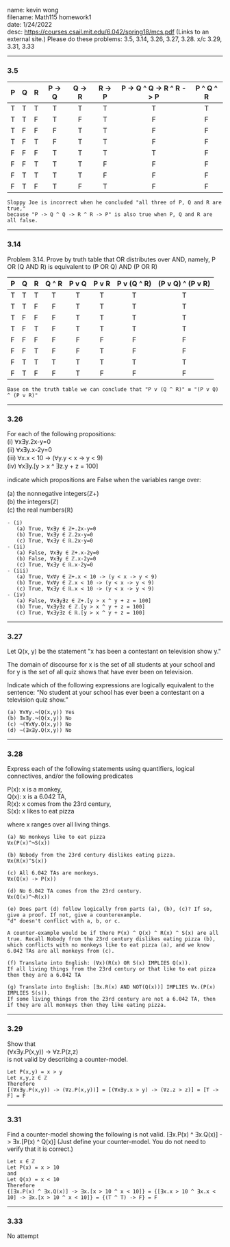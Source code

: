 name: kevin wong\
filename: Math115 homework1\
date: 1/24/2022\
desc: https://courses.csail.mit.edu/6.042/spring18/mcs.pdf (Links to an external site.) Please do these problems: 3.5, 3.14, 3.26, 3.27, 3.28. x/c 3.29, 3.31, 3.33

___
### 3.5

| P | Q | R | P -> Q | Q -> R | R -> P | P -> Q ^ Q -> R ^ R -> P | P ^ Q ^ R |
|---|---|---|  :---:   |   :---:  |  :---:   | :---: | :---: |
| T | T | T | T | T | T | T | T |
| T | T | F | T | F | T | F | F |
| T | F | F | F | T | T | F | F |
| T | F | T | F | T | T | F | F |
| F | F | F | T | T | T | T | F |
| F | F | T | T | T | F | F | F |
| F | T | T | T | T | F | F | F |
| F | T | F | T | F | T | F | F |

```
Sloppy Joe is incorrect when he concluded "all three of P, Q and R are true," 
because "P -> Q ^ Q -> R ^ R -> P" is also true when P, Q and R are all false.
```
___
### 3.14
Problem 3.14.
Prove by truth table that OR distributes over AND, namely,
P OR (Q AND R) is equivalent to (P OR Q) AND (P OR R) 

| P | Q | R | Q ^ R | P v Q | P v R | P v (Q ^ R) | (P v Q) ^ (P v R) |
|---|---|---| :---:|   :---:  |  :---:   | :---: | :---: |
| T | T | T | T     | T | T | T | T | 
| T | T | F | F     | T | T | T | T |
| T | F | F | F     | T | T | T | T |
| T | F | T | F     | T | T | T | T |
| F | F | F | F     | F | F | F | F |
| F | F | T | F     | F | T | F | F |
| F | T | T | T     | T | T | T | T |
| F | T | F | F     | T | F | F | F |

```
Base on the truth table we can conclude that "P v (Q ^ R)" ≡ "(P v Q) ^ (P v R)" 
```
___
### 3.26
For each of the following propositions:\
(i) ⱯxƎy.2x-y=0\
(ii) ⱯxƎy.x-2y=0\
(iii) Ɐx.x < 10 -> (Ɐy.y < x -> y < 9)\
(iv) ⱯxƎy.[y > x ^ Ǝz.y + z = 100]

indicate which propositions are False when the variables range over:

(a) the nonnegative integers(ℤ+)\
(b) the integers(ℤ)\
(c) the real numbers(ℝ)

```
- (i)
   (a) True, ⱯxƎy ∈ ℤ+.2x-y=0
   (b) True, ⱯxƎy ∈ ℤ.2x-y=0
   (c) True, ⱯxƎy ∈ ℝ.2x-y=0
- (ii)
   (a) False, ⱯxƎy ∈ ℤ+.x-2y=0
   (b) False, ⱯxƎy ∈ ℤ.x-2y=0
   (c) True, ⱯxƎy ∈ ℝ.x-2y=0
- (iii)
   (a) True, ⱯxⱯy ∈ ℤ+.x < 10 -> (y < x -> y < 9)
   (b) True, ⱯxⱯy ∈ ℤ.x < 10 -> (y < x -> y < 9)
   (c) True, ⱯxƎy ∈ ℝ.x < 10 -> (y < x -> y < 9)
- (iv)
   (a) False, ⱯxƎyƎz ∈ ℤ+.[y > x ^ y + z = 100]
   (b) True, ⱯxƎyƎz ∈ ℤ.[y > x ^ y + z = 100]
   (c) True, ⱯxƎyƎz ∈ ℝ.[y > x ^ y + z = 100]
```

___
### 3.27
Let Q(x, y) be the statement "x has been a contestant on television show y."

The domain of discourse for x is the set of all students at your school and for y is
the set of all quiz shows that have ever been on television.

Indicate which of the following expressions are logically equivalent to the sentence:
“No student at your school has ever been a contestant on a television quiz show.”

```
(a) ⱯxⱯy.¬(Q(x,y)) Yes
(b) ƎxƎy.¬(Q(x,y)) No
(c) ¬(ⱯxⱯy.Q(x,y)) No
(d) ¬(ƎxƎy.Q(x,y)) No
```

___
### 3.28
Express each of the following statements using quantifiers, logical connectives,
and/or the following predicates

P(x): x is a monkey,\
Q(x): x is a 6.042 TA,\
R(x): x comes from the 23rd century,\
S(x): x likes to eat pizza

where x ranges over all living things.

```
(a) No monkeys like to eat pizza
Ɐx(P(x)^¬S(x))

(b) Nobody from the 23rd century dislikes eating pizza.
Ɐx(R(x)^S(x))

(c) All 6.042 TAs are monkeys.
Ɐx(Q(x) -> P(x))

(d) No 6.042 TA comes from the 23rd century. 
Ɐx(Q(x)^¬R(x))  

(e) Does part (d) follow logically from parts (a), (b), (c)? If so, give a proof. If not, give a counterexample.
"d" doesn't conflict with a, b, or c.

A counter-example would be if there P(x) ^ Q(x) ^ R(x) ^ S(x) are all true. Recall Nobody from the 23rd century dislikes eating pizza (b), which conflicts with no monkeys like to eat pizza (a), and we know 6.042 TAs are all monkeys from (c). 

(f) Translate into English: (Ɐx)(R(x) OR S(x) IMPLIES Q(x)).
If all living things from the 23rd century or that like to eat pizza then they are a 6.042 TA

(g) Translate into English: [Ǝx.R(x) AND NOT(Q(x))] IMPLIES Ɐx.(P(x) IMPLIES S(s)).
If some living things from the 23rd century are not a 6.042 TA, then if they are all monkeys then they like eating pizza.
```

___
### 3.29
Show that\
(ⱯxƎy.P(x,y)) -> Ɐz.P(z,z)\
is not valid by describing a counter-model.

```
Let P(x,y) = x > y
Let x,y,z ∈ ℤ
Therefore
[(ⱯxƎy.P(x,y)) -> (Ɐz.P(x,y))] = [(ⱯxƎy.x > y) -> (Ɐz.z > z)] = [T -> F] = F
```
___
### 3.31
Find a counter-model showing the following is not valid.
[Ǝx.P(x) ^ Ǝx.Q(x)] -> Ǝx.[P(x) ^ Q(x)]
(Just define your counter-model. You do not need to verify that it is correct.)

```
Let x ∈ ℤ
Let P(x) = x > 10
and 
Let Q(x) = x < 10
Therefore
{[Ǝx.P(x) ^ Ǝx.Q(x)] -> Ǝx.[x > 10 ^ x < 10]} = {[Ǝx.x > 10 ^ Ǝx.x < 10] -> Ǝx.[x > 10 ^ x < 10]} = {(T ^ T) -> F} = F
```

___
### 3.33
No attempt

